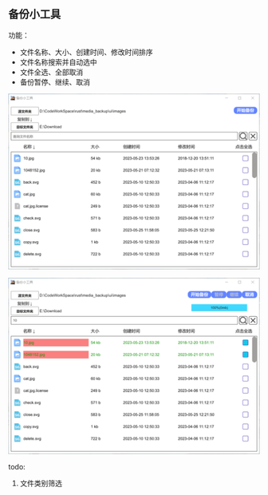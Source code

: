 ## 备份小工具
功能：
 - 文件名称、大小、创建时间、修改时间排序
 - 文件名称搜索并自动选中
 - 文件全选、全部取消
 - 备份暂停、继续、取消
  
![](https://github.com/link9c/media_backup/blob/master/ui/1.png)

![](https://github.com/link9c/media_backup/blob/master/ui/2.png)

todo: 
1. 文件类别筛选